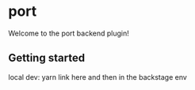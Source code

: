 # port

Welcome to the port backend plugin!

## Getting started

local dev: yarn link here and then in the backstage env
